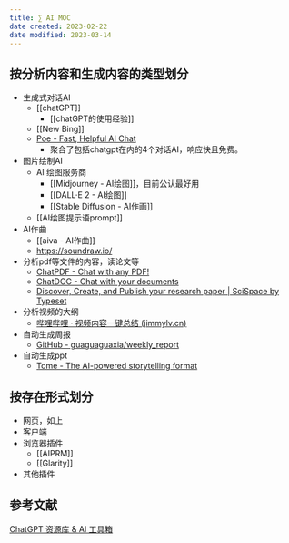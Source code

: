 ```yaml
---
title: ∑ AI MOC
date created: 2023-02-22
date modified: 2023-03-14
---
```


## 按分析内容和生成内容的类型划分
- 生成式对话AI
	- [[chatGPT]]
		- [[chatGPT的使用经验]]
	- [[New Bing]]
	- [Poe - Fast, Helpful AI Chat](https://poe.com/)
		- 聚合了包括chatgpt在内的4个对话AI，响应快且免费。
- 图片绘制AI
	- AI 绘图服务商
		- [[Midjourney - AI绘图]]，目前公认最好用
		- [[DALL·E 2 - AI绘图]]
		- [[Stable Diffusion - AI作画]]
	- [[AI绘图提示语prompt]]
- AI作曲
	- [[aiva - AI作曲]]
	- https://soundraw.io/
- 分析pdf等文件的内容，读论文等
	- [ChatPDF - Chat with any PDF!](https://www.chatpdf.com/)
	- [ChatDOC - Chat with your documents](https://chatdoc.com/)
	- [Discover, Create, and Publish your research paper | SciSpace by Typeset](https://typeset.io/)
- 分析视频的大纲
	- [哔哩哔哩 · 视频内容一键总结 (jimmylv.cn)](https://b.jimmylv.cn/)
- 自动生成周报
	- [GitHub - guaguaguaxia/weekly\_report](https://github.com/guaguaguaxia/weekly_report)
- 自动生成ppt
	- [Tome - The AI-powered storytelling format](https://beta.tome.app/)

## 按存在形式划分
- 网页，如上
- 客户端
- 浏览器插件
	- [[AIPRM]]
	- [[Glarity]]
- 其他插件

## 参考文献

[ChatGPT 资源库 & AI 工具箱](https://flowus.cn/flowus101/share/10037b40-88c3-43b3-85f6-b6602dced060)
